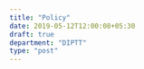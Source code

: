 ```yaml
---
title: "Policy"
date: 2019-05-12T12:00:08+05:30
draft: true
department: "DIPTT"
type: "post"
---
```


